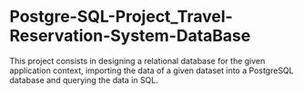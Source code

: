 # Postgre-SQL-Project_Travel-Reservation-System-DataBase
This project consists in designing a relational database for the given application context, importing the data of a given dataset into a PostgreSQL database and querying the data in SQL.

